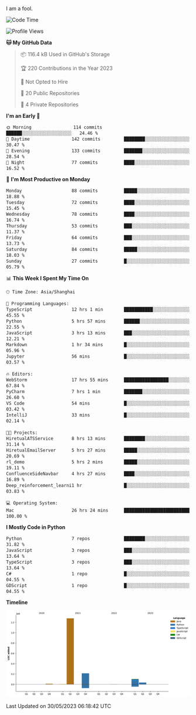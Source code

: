 I am a fool.

<!--START_SECTION:waka-->
![Code Time](http://img.shields.io/badge/Code%20Time-441%20hrs%2017%20mins-blue)

![Profile Views](http://img.shields.io/badge/Profile%20Views-2-blue)

**🐱 My GitHub Data** 

> 📦 116.4 kB Used in GitHub's Storage 
 > 
> 🏆 220 Contributions in the Year 2023
 > 
> 🚫 Not Opted to Hire
 > 
> 📜 20 Public Repositories 
 > 
> 🔑 4 Private Repositories 
 > 
**I'm an Early 🐤** 

```text
🌞 Morning                114 commits         ██████░░░░░░░░░░░░░░░░░░░   24.46 % 
🌆 Daytime                142 commits         ████████░░░░░░░░░░░░░░░░░   30.47 % 
🌃 Evening                133 commits         ███████░░░░░░░░░░░░░░░░░░   28.54 % 
🌙 Night                  77 commits          ████░░░░░░░░░░░░░░░░░░░░░   16.52 % 
```
📅 **I'm Most Productive on Monday** 

```text
Monday                   88 commits          █████░░░░░░░░░░░░░░░░░░░░   18.88 % 
Tuesday                  72 commits          ████░░░░░░░░░░░░░░░░░░░░░   15.45 % 
Wednesday                78 commits          ████░░░░░░░░░░░░░░░░░░░░░   16.74 % 
Thursday                 53 commits          ███░░░░░░░░░░░░░░░░░░░░░░   11.37 % 
Friday                   64 commits          ███░░░░░░░░░░░░░░░░░░░░░░   13.73 % 
Saturday                 84 commits          █████░░░░░░░░░░░░░░░░░░░░   18.03 % 
Sunday                   27 commits          █░░░░░░░░░░░░░░░░░░░░░░░░   05.79 % 
```


📊 **This Week I Spent My Time On** 

```text
🕑︎ Time Zone: Asia/Shanghai

💬 Programming Languages: 
TypeScript               12 hrs 1 min        ███████████░░░░░░░░░░░░░░   45.55 % 
Python                   5 hrs 57 mins       ██████░░░░░░░░░░░░░░░░░░░   22.55 % 
JavaScript               3 hrs 13 mins       ███░░░░░░░░░░░░░░░░░░░░░░   12.21 % 
Markdown                 1 hr 34 mins        █░░░░░░░░░░░░░░░░░░░░░░░░   05.96 % 
Jupyter                  56 mins             █░░░░░░░░░░░░░░░░░░░░░░░░   03.57 % 

🔥 Editors: 
WebStorm                 17 hrs 55 mins      █████████████████░░░░░░░░   67.84 % 
PyCharm                  7 hrs 1 min         ███████░░░░░░░░░░░░░░░░░░   26.60 % 
VS Code                  54 mins             █░░░░░░░░░░░░░░░░░░░░░░░░   03.42 % 
IntelliJ                 33 mins             █░░░░░░░░░░░░░░░░░░░░░░░░   02.14 % 

🐱‍💻 Projects: 
HiretualATSService       8 hrs 13 mins       ████████░░░░░░░░░░░░░░░░░   31.14 % 
HiretualEmailServer      5 hrs 27 mins       █████░░░░░░░░░░░░░░░░░░░░   20.69 % 
rl_demo                  5 hrs 2 mins        █████░░░░░░░░░░░░░░░░░░░░   19.11 % 
ConfluenceSideNavbar     4 hrs 27 mins       ████░░░░░░░░░░░░░░░░░░░░░   16.89 % 
Deep_reinforcement_learni1 hr                █░░░░░░░░░░░░░░░░░░░░░░░░   03.83 % 

💻 Operating System: 
Mac                      26 hrs 24 mins      █████████████████████████   100.00 % 
```

**I Mostly Code in Python** 

```text
Python                   7 repos             ████████░░░░░░░░░░░░░░░░░   31.82 % 
JavaScript               3 repos             ███░░░░░░░░░░░░░░░░░░░░░░   13.64 % 
TypeScript               3 repos             ███░░░░░░░░░░░░░░░░░░░░░░   13.64 % 
C#                       1 repo              █░░░░░░░░░░░░░░░░░░░░░░░░   04.55 % 
GDScript                 1 repo              █░░░░░░░░░░░░░░░░░░░░░░░░   04.55 % 
```



**Timeline**

![Lines of Code chart](https://raw.githubusercontent.com/VeejaLiu/VeejaLiu/master/assets/bar_graph.png)


 Last Updated on 30/05/2023 06:18:42 UTC
<!--END_SECTION:waka-->
